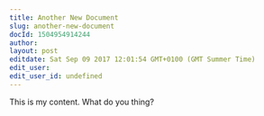 ```yaml
---
title: Another New Document
slug: another-new-document
docId: 1504954914244
author: 
layout: post
editdate: Sat Sep 09 2017 12:01:54 GMT+0100 (GMT Summer Time)
edit_user: 
edit_user_id: undefined
---
```

This is my content. What do you thing?